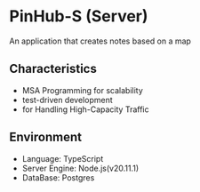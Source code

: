 # PinHub-S (Server)
An application that creates notes based on a map

## Characteristics
- MSA Programming for scalability
- test-driven development
- for Handling High-Capacity Traffic

## Environment
- Language: TypeScript
- Server Engine: Node.js(v20.11.1)
- DataBase: Postgres


